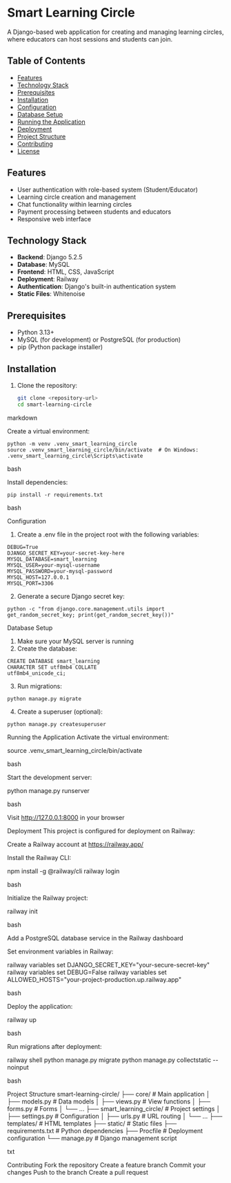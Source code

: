 

# Smart Learning Circle

A Django-based web application for creating and managing learning circles, where educators can host sessions and students can join.

## Table of Contents
- [Features](#features)
- [Technology Stack](#technology-stack)
- [Prerequisites](#prerequisites)
- [Installation](#installation)
- [Configuration](#configuration)
- [Database Setup](#database-setup)
- [Running the Application](#running-the-application)
- [Deployment](#deployment)
- [Project Structure](#project-structure)
- [Contributing](#contributing)
- [License](#license)

## Features
- User authentication with role-based system (Student/Educator)
- Learning circle creation and management
- Chat functionality within learning circles
- Payment processing between students and educators
- Responsive web interface

## Technology Stack
- **Backend**: Django 5.2.5
- **Database**: MySQL 
- **Frontend**: HTML, CSS, JavaScript
- **Deployment**: Railway
- **Authentication**: Django's built-in authentication system
- **Static Files**: Whitenoise

## Prerequisites
- Python 3.13+
- MySQL (for development) or PostgreSQL (for production)
- pip (Python package installer)

## Installation

1. Clone the repository:
   ```bash
   git clone <repository-url>
   cd smart-learning-circle

markdown



Create a virtual environment:
```
python -m venv .venv_smart_learning_circle
source .venv_smart_learning_circle/bin/activate  # On Windows: .venv_smart_learning_circle\Scripts\activate
```

bash


Install dependencies:
```
pip install -r requirements.txt
```
bash


Configuration
1. Create a .env file in the project root with the following variables:
```
DEBUG=True
DJANGO_SECRET_KEY=your-secret-key-here
MYSQL_DATABASE=smart_learning
MYSQL_USER=your-mysql-username
MYSQL_PASSWORD=your-mysql-password
MYSQL_HOST=127.0.0.1
MYSQL_PORT=3306
```

2. Generate a secure Django secret key:
```
python -c "from django.core.management.utils import get_random_secret_key; print(get_random_secret_key())"

```


Database Setup  
1. Make sure your MySQL server is running
2. Create the database:
```
CREATE DATABASE smart_learning  
CHARACTER SET utf8mb4 COLLATE   
utf8mb4_unicode_ci;
```
3. Run migrations:
```
python manage.py migrate

```
4. Create a superuser (optional):
```
python manage.py createsuperuser
```

Running the Application
Activate the virtual environment:

source .venv_smart_learning_circle/bin/activate

bash


Start the development server:

python manage.py runserver

bash


Visit http://127.0.0.1:8000 in your browser

Deployment
This project is configured for deployment on Railway:

Create a Railway account at https://railway.app/

Install the Railway CLI:

npm install -g @railway/cli
railway login

bash


Initialize the Railway project:

railway init

bash


Add a PostgreSQL database service in the Railway dashboard

Set environment variables in Railway:

railway variables set DJANGO_SECRET_KEY="your-secure-secret-key"
railway variables set DEBUG=False
railway variables set ALLOWED_HOSTS="your-project-production.up.railway.app"

bash


Deploy the application:

railway up

bash


Run migrations after deployment:

railway shell
python manage.py migrate
python manage.py collectstatic --noinput

bash


Project Structure
smart-learning-circle/
├── core/                    # Main application
│   ├── models.py           # Data models
│   ├── views.py            # View functions
│   ├── forms.py            # Forms
│   └── ...
├── smart_learning_circle/   # Project settings
│   ├── settings.py         # Configuration
│   ├── urls.py            # URL routing
│   └── ...
├── templates/              # HTML templates
├── static/                 # Static files
├── requirements.txt        # Python dependencies
├── Procfile               # Deployment configuration
└── manage.py              # Django management script

txt


Contributing
Fork the repository
Create a feature branch
Commit your changes
Push to the branch
Create a pull request
